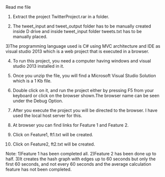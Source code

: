 Read me file

1) Extract the project TwitterProject.rar in a folder.

2) The tweet_input and tweet_output folder has to be manually created inside D drive and inside tweet_input folder tweets.txt has to be manually placed.

3)The programming language used is C# using MVC architecture and IDE as visual studio 2013 which is a web project that is executed in a browser.

4) To run this project, you need a computer having windows and visual studio 2013 installed in it.

5) Once you unzip the file, you will find a Microsoft Visual Studio Solution which is a 1 Kb file.

6) Double click on it, and run the project either by pressing F5 from your keyboard or click on the browser shown.The browser name can be seen under the Debug Option.

6) After you execute the project you will be directed to the browser. I have used the local host server for this.

8) At browser you can find links for Feature 1 and Feature 2.

9) Click on Feature1, ft1.txt will be created. 

10) Click on Feature2, ft2.txt will be created.

Note:
1)Feature 1 has been completed all.
2)Feature 2 has been done up to half.
3)It creates the hash graph with edges up to 60 seconds but only the first 60 seconds, and not every 60 seconds and the average calculation feature has not been completed.
